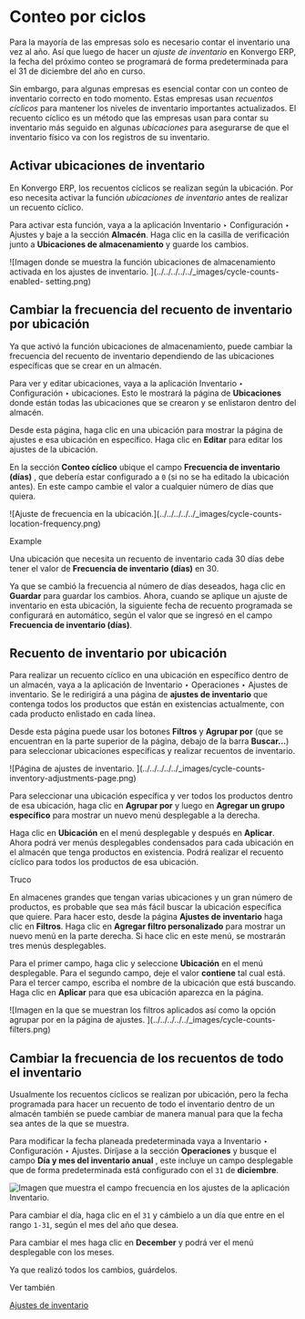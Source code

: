 # Conteo por ciclos

Para la mayoría de las empresas solo es necesario contar el inventario una vez
al año. Así que luego de hacer un _ajuste de inventario_ en Konvergo ERP, la fecha del
próximo conteo se programará de forma predeterminada para el 31 de diciembre
del año en curso.

Sin embargo, para algunas empresas es esencial contar con un conteo de
inventario correcto en todo momento. Estas empresas usan _recuentos cíclicos_
para mantener los niveles de inventario importantes actualizados. El recuento
cíclico es un método que las empresas usan para contar su inventario más
seguido en algunas _ubicaciones_ para asegurarse de que el inventario físico
va con los registros de su inventario.

## Activar ubicaciones de inventario

En Konvergo ERP, los recuentos cíclicos se realizan según la ubicación. Por eso
necesita activar la función _ubicaciones de inventario_ antes de realizar un
recuento cíclico.

Para activar esta función, vaya a la aplicación Inventario ‣ Configuración ‣
Ajustes y baje a la sección **Almacén**. Haga clic en la casilla de
verificación junto a **Ubicaciones de almacenamiento** y guarde los cambios.

![Imagen donde se muestra la función ubicaciones de almacenamiento activada en
los ajustes de inventario. ](../../../../../_images/cycle-counts-enabled-
setting.png)

## Cambiar la frecuencia del recuento de inventario por ubicación

Ya que activó la función ubicaciones de almacenamiento, puede cambiar la
frecuencia del recuento de inventario dependiendo de las ubicaciones
específicas que se crear en un almacén.

Para ver y editar ubicaciones, vaya a la aplicación Inventario ‣ Configuración
‣ ubicaciones. Esto le mostrará la página de **Ubicaciones** donde están todas
las ubicaciones que se crearon y se enlistaron dentro del almacén.

Desde esta página, haga clic en una ubicación para mostrar la página de
ajustes e esa ubicación en específico. Haga clic en **Editar** para editar los
ajustes de la ubicación.

En la sección **Conteo cíclico** ubique el campo **Frecuencia de inventario
(días)** , que debería estar configurado a `0` (si no se ha editado la
ubicación antes). En este campo cambie el valor a cualquier número de días que
quiera.

![Ajuste de frecuencia en la ubicación.](../../../../../_images/cycle-counts-
location-frequency.png) <div class="alert alert-success">
<p class="alert-title">
Example</p><p>Una ubicación que necesita un recuento de inventario cada 30 días debe tener el valor de <b>Frecuencia de inventario (días)</b> en 30.</p>
</div>

Ya que se cambió la frecuencia al número de días deseados, haga clic en
**Guardar** para guardar los cambios. Ahora, cuando se aplique un ajuste de
inventario en esta ubicación, la siguiente fecha de recuento programada se
configurará en automático, según el valor que se ingresó en el campo
**Frecuencia de inventario (días)**.

## Recuento de inventario por ubicación

Para realizar un recuento cíclico en una ubicación en específico dentro de un
almacén, vaya a la aplicación de Inventario ‣ Operaciones ‣ Ajustes de
inventario. Se le redirigirá a una página de **ajustes de inventario** que
contenga todos los productos que están en existencias actualmente, con cada
producto enlistado en cada línea.

Desde esta página puede usar los botones **Filtros** y **Agrupar por** (que se
encuentran en la parte superior de la página, debajo de la barra **Buscar…**)
para seleccionar ubicaciones específicas y realizar recuentos de inventario.

![Página de ajustes de inventario. ](../../../../../_images/cycle-counts-
inventory-adjustments-page.png)

Para seleccionar una ubicación específica y ver todos los productos dentro de
esa ubicación, haga clic en **Agrupar por** y luego en **Agregar un grupo
específico** para mostrar un nuevo menú desplegable a la derecha.

Haga clic en **Ubicación** en el menú desplegable y después en **Aplicar**.
Ahora podrá ver menús desplegables condensados para cada ubicación en el
almacén que tenga productos en existencia. Podrá realizar el recuento cíclico
para todos los productos de esa ubicación.

<div class="alert alert-info">
<p class="alert-title">
Truco</p><p>En almacenes grandes que tengan varias ubicaciones y un gran número de productos, es probable que sea más fácil buscar la ubicación específica que quiere. Para hacer esto, desde la página <b>Ajustes de inventario</b> haga clic en <b>Filtros</b>. Haga clic en <b>Agregar filtro personalizado</b> para mostrar un nuevo menú en la parte derecha. Si hace clic en este menú, se mostrarán tres menús desplegables.</p>
<p>Para el primer campo, haga clic y seleccione <b>Ubicación</b> en el menú desplegable. Para el segundo campo, deje el valor <b>contiene</b> tal cual está. Para el tercer campo, escriba el nombre de la ubicación que está buscando. Haga clic en <b>Aplicar</b> para que esa ubicación aparezca en la página.</p>
</div> ![Imagen en la que se muestran los filtros aplicados así
como la opción agrupar por en la página de ajustes.
](../../../../../_images/cycle-counts-filters.png)

## Cambiar la frecuencia de los recuentos de todo el inventario

Usualmente los recuentos cíclicos se realizan por ubicación, pero la fecha
programada para hacer un recuento de todo el inventario dentro de un almacén
también se puede cambiar de manera manual para que la fecha sea antes de la
que se muestra.

Para modificar la fecha planeada predeterminada vaya a Inventario ‣
Configuración ‣ Ajustes. Diríjase a la sección **Operaciones** y busque el
campo **Día y mes del inventario anual** , este incluye un campo desplegable
que de forma predeterminada está configurado con el `31` de **diciembre**.

![Imagen que muestra el campo frecuencia en los ajustes de la aplicación
Inventario. ](../../../../../_images/cycle-counts-frequency-settings.png)

Para cambiar el día, haga clic en el `31` y cámbielo a un día que entre en el
rango `1-31`, según el mes del año que desea.

Para cambiar el mes haga clic en **December** y podrá ver el menú desplegable
con los meses.

Ya que realizó todos los cambios, guárdelos.

<div class="alert alert-secondary">
<p class="alert-title">
Ver también</p><p><a href="count_products">Ajustes de inventario</a></p>
</div>

